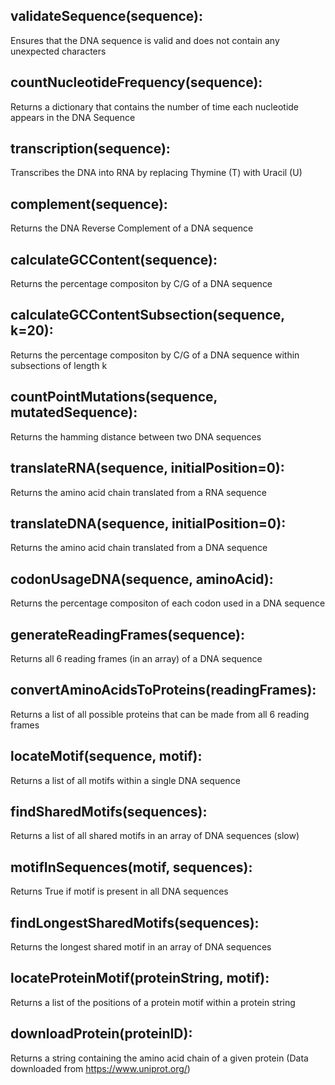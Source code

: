 ## validateSequence(sequence):
Ensures that the DNA sequence is valid and does not contain any unexpected characters

## countNucleotideFrequency(sequence):
Returns a dictionary that contains the number of time each nucleotide appears in the DNA Sequence

## transcription(sequence):
Transcribes the DNA into RNA by replacing Thymine (T) with Uracil (U)

## complement(sequence):
Returns the DNA Reverse Complement of a DNA sequence

## calculateGCContent(sequence):
Returns the percentage compositon by C/G of a DNA sequence

## calculateGCContentSubsection(sequence, k=20):
Returns the percentage compositon by C/G of a DNA sequence within subsections of length k

## countPointMutations(sequence, mutatedSequence):
Returns the hamming distance between two DNA sequences

## translateRNA(sequence, initialPosition=0):
Returns the amino acid chain translated from a RNA sequence

## translateDNA(sequence, initialPosition=0):
Returns the amino acid chain translated from a DNA sequence

## codonUsageDNA(sequence, aminoAcid):
Returns the percentage compositon of each codon used in a DNA sequence

## generateReadingFrames(sequence):
Returns all 6 reading frames (in an array) of a DNA sequence

## convertAminoAcidsToProteins(readingFrames):
Returns a list of all possible proteins that can be made from all 6 reading frames

## locateMotif(sequence, motif):
Returns a list of all motifs within a single DNA sequence

## findSharedMotifs(sequences):
Returns a list of all shared motifs in an array of DNA sequences (slow)

## motifInSequences(motif, sequences):
Returns True if motif is present in all DNA sequences

## findLongestSharedMotifs(sequences):
Returns the longest shared motif in an array of DNA sequences

## locateProteinMotif(proteinString, motif):
Returns a list of the positions of a protein motif within a protein string

## downloadProtein(proteinID):
Returns a string containing the amino acid chain of a given protein (Data downloaded from https://www.uniprot.org/)
